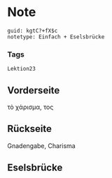 # Note
```
guid: kgtC?+fX$c
notetype: Einfach + Eselsbrücke
```

### Tags
```
Lektion23
```

## Vorderseite
τὸ χάρισμα, τος

## Rückseite
Gnadengabe, Charisma

## Eselsbrücke

